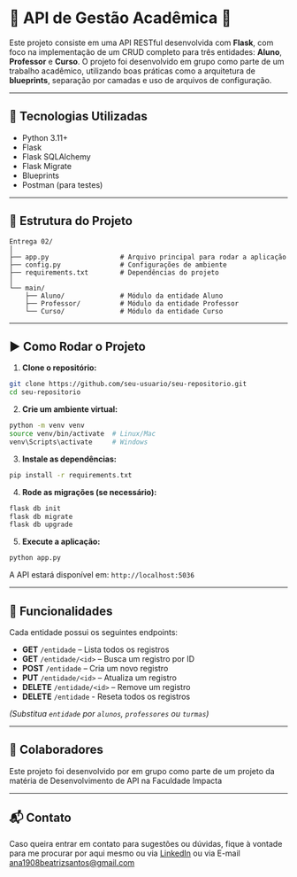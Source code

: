 
# 🧩 API de Gestão Acadêmica 🔗

Este projeto consiste em uma API RESTful desenvolvida com **Flask**, com foco na implementação de um CRUD completo para três entidades: **Aluno**, **Professor** e **Curso**. O projeto foi desenvolvido em grupo como parte de um trabalho acadêmico, utilizando boas práticas como a arquitetura de **blueprints**, separação por camadas e uso de arquivos de configuração.

---

## 🔧 Tecnologias Utilizadas

- Python 3.11+
- Flask
- Flask SQLAlchemy
- Flask Migrate
- Blueprints
- Postman (para testes)

---

## 📁 Estrutura do Projeto

```
Entrega 02/
│
├── app.py                  # Arquivo principal para rodar a aplicação
├── config.py               # Configurações de ambiente
├── requirements.txt        # Dependências do projeto
│
└── main/
    ├── Aluno/              # Módulo da entidade Aluno
    ├── Professor/          # Módulo da entidade Professor
    └── Curso/              # Módulo da entidade Curso
```

---

## ▶️ Como Rodar o Projeto

1. **Clone o repositório:**

```bash
git clone https://github.com/seu-usuario/seu-repositorio.git
cd seu-repositorio
```

2. **Crie um ambiente virtual:**

```bash
python -m venv venv
source venv/bin/activate  # Linux/Mac
venv\Scripts\activate     # Windows
```

3. **Instale as dependências:**

```bash
pip install -r requirements.txt
```

4. **Rode as migrações (se necessário):**

```bash
flask db init
flask db migrate
flask db upgrade
```

5. **Execute a aplicação:**

```bash
python app.py
```

A API estará disponível em: `http://localhost:5036`

---

## 📌 Funcionalidades

Cada entidade possui os seguintes endpoints:

- **GET** `/entidade` – Lista todos os registros
- **GET** `/entidade/<id>` – Busca um registro por ID
- **POST** `/entidade` – Cria um novo registro
- **PUT** `/entidade/<id>` – Atualiza um registro
- **DELETE** `/entidade/<id>` – Remove um registro
- **DELETE** `/entidade` - Reseta todos os registros

*(Substitua `entidade` por `alunos`, `professores` ou `turmas`)*

---

## 🤝 Colaboradores

Este projeto foi desenvolvido por em grupo como parte de um projeto da matéria de Desenvolvimento de API na Faculdade Impacta

---

## 📬 Contato

Caso queira entrar em contato para sugestões ou dúvidas, fique à vontade para me procurar por aqui mesmo ou via [LinkedIn](https://www.linkedin.com/in/ana-beatriz-silva-santos/) ou via E-mail ana1908beatrizsantos@gmail.com

